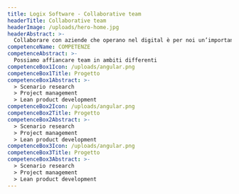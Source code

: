 ```yaml
---
title: Logix Software - Collaborative team
headerTitle: Collaborative team
headerImage: /uploads/hero-home.jpg
headerAbstract: >-
  Collaborare con aziende che operano nel digital è per noi un’importante opportunità. Per ovviare a tempi stretti e scadenze incombenti che richiederebbero l’assunzione di personale qualificato, iI nostro team di professionisti è in grado di affiancare le aziende clienti, offrendo le professionalità, le competenze, gli strumenti ed i metodi migliori, in tempi rapidi.
competenceName: COMPETENZE
competenceAbstract: >-
  Possiamo affiancare team in ambiti differenti
competenceBox1Icon: /uploads/angular.png
competenceBox1Title: Progetto
competenceBox1Abstract: >-
  > Scenario research
  > Project management
  > Lean product development
competenceBox2Icon: /uploads/angular.png
competenceBox2Title: Progetto
competenceBox2Abstract: >-
  > Scenario research
  > Project management
  > Lean product development
competenceBox3Icon: /uploads/angular.png
competenceBox3Title: Progetto
competenceBox3Abstract: >-
  > Scenario research
  > Project management
  > Lean product development
---
```


